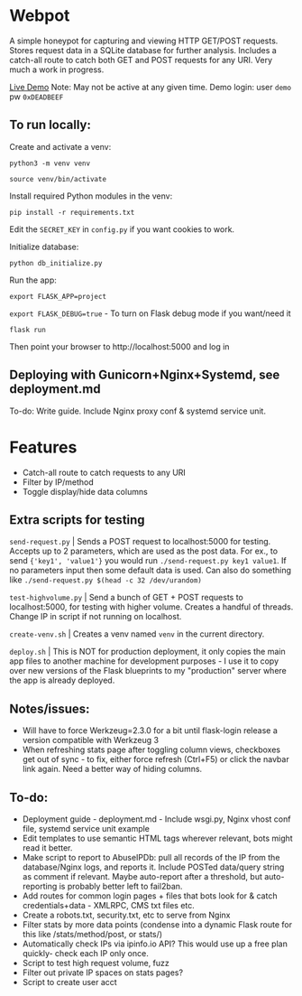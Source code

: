 # Webpot
A simple honeypot for capturing and viewing HTTP GET/POST requests. Stores request data in a SQLite database for further analysis. 
Includes a catch-all route to catch both GET and POST requests for any URI. 
Very much a work in progress. 

[Live Demo](http://lab.mepley.com/) Note: May not be active at any given time. Demo login: user `demo` pw `0xDEADBEEF`

## To run locally:

Create and activate a venv:

`python3 -m venv venv`

`source venv/bin/activate`

Install required Python modules in the venv:

`pip install -r requirements.txt`

Edit the `SECRET_KEY` in `config.py` if you want cookies to work. 

Initialize database:

`python db_initialize.py`

Run the app:

`export FLASK_APP=project`

`export FLASK_DEBUG=true` - To turn on Flask debug mode if you want/need it

`flask run`

Then point your browser to http://localhost:5000 and log in

## Deploying with Gunicorn+Nginx+Systemd, see deployment.md 
To-do: Write guide. Include Nginx proxy conf & systemd service unit. 

# Features
- Catch-all route to catch requests to any URI
- Filter by IP/method
- Toggle display/hide data columns

## Extra scripts for testing
`send-request.py` | Sends a POST request to localhost:5000 for testing. Accepts up to 2 parameters, which are used as the post data. For ex., to send `{'key1', 'value1'}` you would run `./send-request.py key1 value1`. If no parameters input then some default data is used. Can also do something like `./send-request.py $(head -c 32 /dev/urandom)`

`test-highvolume.py` | Send a bunch of GET + POST requests to localhost:5000, for testing with higher volume. Creates a handful of threads. Change IP in script if not running on localhost. 

`create-venv.sh` | Creates a venv named `venv` in the current directory.

`deploy.sh` | This is NOT for production deployment, it only copies the main app files to another machine for development purposes - I use it to copy over new versions of the Flask blueprints to my "production" server where the app is already deployed. 

## Notes/issues:
- Will have to force Werkzeug=2.3.0 for a bit until flask-login release a version compatible with Werkzeug 3
- When refreshing stats page after toggling column views, checkboxes get out of sync - to fix, either force refresh (Ctrl+F5) or click the navbar link again. Need a better way of hiding columns.

## To-do:
- Deployment guide - deployment.md - Include wsgi.py, Nginx vhost conf file, systemd service unit example
- Edit templates to use semantic HTML tags wherever relevant, bots might read it better.
- Make script to report to AbuseIPDb: pull all records of the IP from the database/Nginx logs, and reports it. Include POSTed data/query string as comment if relevant. Maybe auto-report after a threshold, but auto-reporting is probably better left to fail2ban. 
- Add routes for common login pages + files that bots look for & catch credentials+data - XMLRPC, CMS txt files etc.
- Create a robots.txt, security.txt, etc to serve from Nginx
- Filter stats by more data points (condense into a dynamic Flask route for this like /stats/method/post, or stats/<variable>)
- Automatically check IPs via ipinfo.io API? This would use up a free plan quickly- check each IP only once. 
- Script to test high request volume, fuzz
- Filter out private IP spaces on stats pages?
- Script to create user acct
